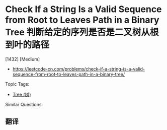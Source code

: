 # Check If a String Is a Valid Sequence from Root to Leaves Path in a Binary Tree 判断给定的序列是否是二叉树从根到叶的路径

[1432] [Medium]

- https://leetcode-cn.com/problems/check-if-a-string-is-a-valid-sequence-from-root-to-leaves-path-in-a-binary-tree/

Topic Tags:

- [Tree (树)](https://leetcode-cn.com/tag/tree/)

Similar Questions:

## 翻译
